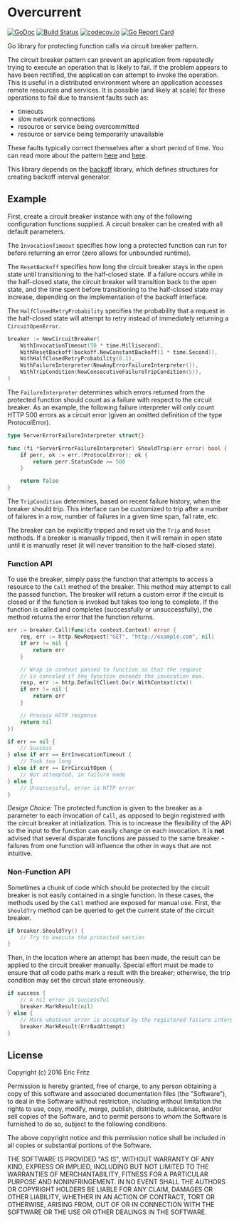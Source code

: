 # Overcurrent

[![GoDoc](https://godoc.org/github.com/efritz/overcurrent?status.svg)](https://godoc.org/github.com/efritz/overcurrent)
[![Build Status](https://secure.travis-ci.org/efritz/overcurrent.png)](http://travis-ci.org/efritz/overcurrent)
[![codecov.io](http://codecov.io/github/efritz/overcurrent/coverage.svg?branch=master)](http://codecov.io/github/efritz/overcurrent?branch=master)
[![Go Report Card](https://goreportcard.com/badge/github.com/efritz/overcurrent)](https://goreportcard.com/report/github.com/efritz/overcurrent)

Go library for protecting function calls via circuit breaker pattern.

The circuit breaker pattern can prevent an application from repeatedly trying to
execute an operation that is likely to fail. If the problem appears to have been
rectified, the application can attempt to invoke the operation. This is useful
in a distributed environment where an application accesses remote resources and
services. It is possible (and likely at scale) for these operations to fail due
to transient faults such as:

- timeouts
- slow network connections
- resource or service being overcommitted
- resource or service being temporarily unavailable

These faults typically correct themselves after a short period of time. You can
read more about the pattern
[here](https://msdn.microsoft.com/en-us/library/dn589784.aspx) and
[here](http://martinfowler.com/bliki/CircuitBreaker.html).

This library depends on the [backoff](https://github.com/efritz/backoff) library,
which defines structures for creating backoff interval generator.

## Example

First, create a circuit breaker instance with any of the following configuration
functions supplied. A circuit breaker can be created with all default parameters.

The `InvocationTimeout` specifies how long a protected function can
run for before returning an error (zero allows for unbounded runtime).

The `ResetBackoff` specifies how long the circuit breaker stays in the open state
until transitioning to the half-closed state. If a failure occurs while in the
half-closed state, the circuit breaker will transition back to the open state, and
the time spent before transitioning to the half-closed state may increase, depending
on the implementation of the backoff interface.

The `HalfClosedRetryProbability` specifies the probability that a request in the
half-closed state will attempt to retry instead of immediately returning a
`CircuitOpenError`.

```go
breaker := NewCircuitBreaker(
	WithInvocationTimeout(50 * time.Millisecond),
	WithResetBackoff(backoff.NewConstantBackoff(1 * time.Second)),
	WithHalfClosedRetryProbability(0.1),
	WithFailureInterpreter(NewAnyErrorFailureInterpreter()),
	WithTripCondition(NewConsecutiveFailureTripCondition(5)),
)
```

The `FailureInterpreter` determines which errors returned from the protected
function should count as a failure with respect to the circuit breaker. As an
example, the following failure interpreter will only count HTTP 500 errors as
a circuit error (given an omitted definition of the type ProtocolError).

```go
type ServerErrorFailureInterpreter struct{}

func (fi *ServerErrorFailureInterpreter) ShouldTrip(err error) bool {
	if perr, ok := err.(ProtocolError); ok {
		return perr.StatusCode >= 500
	}

	return false
}
```

The `TripCondition` determines, based on recent failure history, when the
breaker should trip. This interface can be customized to trip after a number
of failures in a row, number of failures in a given time span, fail rate, etc.

The breaker can be explicitly tripped and reset via the `Trip` and `Reset` methods.
If a breaker is manually tripped, then it will remain in open state until it is
manually reset (it will never transition to the half-closed state).

### Function API

To use the breaker, simply pass the function that attempts to access a resource
to the `Call` method of the breaker. This method may attempt to call the passed
function. The breaker will return a custom error if the circuit is closed or if
the function is invoked but takes too long to complete. If the function is called
and completes (successfully or unsuccessfully), the method returns the error that
the function returns.

```go
err := breaker.Call(func(ctx context.Context) error {
	req, err := http.NewRequest("GET", "http://example.com", nil)
	if err != nil {
		return err
	}

	// Wrap in context passed to function so that the request
	// is canceled if the function exceeds the invocation max.
	resp, err := http.DefaultClient.Do(r.WithContext(ctx))
	if err != nil {
		return err
	}

	// Process HTTP response
	return nil
})

if err == nil {
	// Success
} else if err == ErrInvocationTimeout {
	// Took too long
} else if err == ErrCircuitOpen {
	// Not attempted, in failure mode
} else {
	// Unsuccessful, error is HTTP error
}
```

*Design Choice:* The protected function is given to the breaker as a parameter
to each invocation of `Call`, as opposed to begin registered with the circuit
breaker at initialization. This is to increase the flexibility of the API so
the input to the function can easily change on each invocation. It is **not**
advised that several disparate functions are passed to the same breaker -
failures from one function will influence the other in ways that are not
intuitive.

### Non-Function API

Sometimes a chunk of code which should be protected by the circuit breaker is
not easily contained in a single function. In these cases, the methods used by
the `Call` method are exposed for manual use. First, the `ShouldTry` method can
be queried to get the current state of the circuit breaker.

```go
if breaker.ShouldTry() {
	// Try to execute the protected section
}
```

Then, in the location where an attempt has been made, the result can be applied
to the circuit breaker manually. Special effort must be made to ensure that *all*
code paths mark a result with the breaker; otherwise, the trip condition may set
the circuit state erroneously.

```go
if success {
	// A nil error is successful
	breaker.MarkResult(nil)
} else {
	// Mark whatever error is accepted by the registered failure interpreter
	breaker.MarkResult(ErrBadAttempt)
}
```

## License

Copyright (c) 2016 Eric Fritz

Permission is hereby granted, free of charge, to any person obtaining a copy
of this software and associated documentation files (the "Software"), to deal
in the Software without restriction, including without limitation the rights
to use, copy, modify, merge, publish, distribute, sublicense, and/or sell
copies of the Software, and to permit persons to whom the Software is
furnished to do so, subject to the following conditions:

The above copyright notice and this permission notice shall be included in
all copies or substantial portions of the Software.

THE SOFTWARE IS PROVIDED "AS IS", WITHOUT WARRANTY OF ANY KIND, EXPRESS OR
IMPLIED, INCLUDING BUT NOT LIMITED TO THE WARRANTIES OF MERCHANTABILITY,
FITNESS FOR A PARTICULAR PURPOSE AND NONINFRINGEMENT. IN NO EVENT SHALL THE
AUTHORS OR COPYRIGHT HOLDERS BE LIABLE FOR ANY CLAIM, DAMAGES OR OTHER
LIABILITY, WHETHER IN AN ACTION OF CONTRACT, TORT OR OTHERWISE, ARISING FROM,
OUT OF OR IN CONNECTION WITH THE SOFTWARE OR THE USE OR OTHER DEALINGS IN
THE SOFTWARE.
